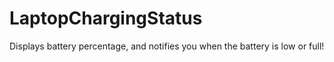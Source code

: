 # LaptopChargingStatus
Displays battery percentage, and notifies you when the battery is low or full!
